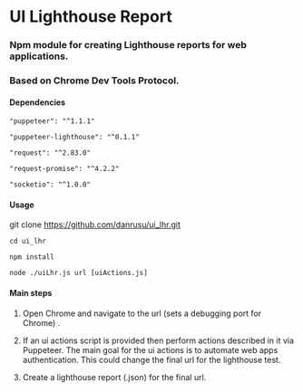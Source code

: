 # UI Lighthouse Report 

### Npm module for creating Lighthouse reports for web applications.

### Based on Chrome Dev Tools Protocol.


#### Dependencies

    "puppeteer": "^1.1.1"
    
    "puppeteer-lighthouse": "^0.1.1"
    
    "request": "^2.83.0"
    
    "request-promise": "^4.2.2"
    
    "socketio": "^1.0.0"


#### Usage

git clone https://github.com/danrusu/ui_lhr.git

    cd ui_lhr

    npm install

    node ./uiLhr.js url [uiActions.js]


#### Main steps

1. Open Chrome and navigate to the url (sets a debugging port for Chrome) . 

2. If an ui actions script is provided then perform actions described in it via Puppeteer. 
The main goal for the ui actions is to automate web apps authentication. 
This could change the final url for the lighthouse test.

3. Create a lighthouse report (.json) for the final url.

